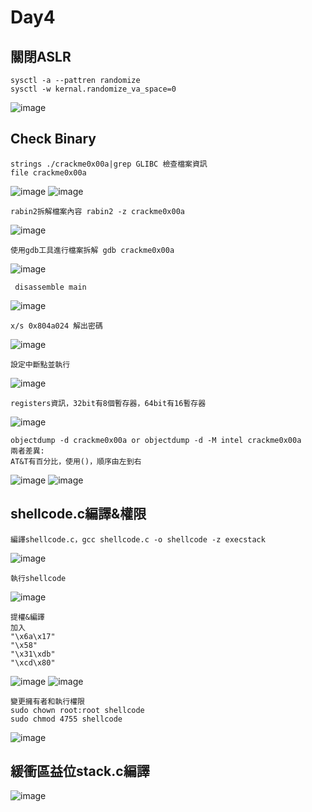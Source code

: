 Day4
===
關閉ASLR
---
    sysctl -a --pattren randomize
    sysctl -w kernal.randomize_va_space=0
![image](https://github.com/user-attachments/assets/55a72689-b830-4df2-b0c9-99ba9016c66c)

Check Binary
---
    strings ./crackme0x00a|grep GLIBC 檢查檔案資訊
    file crackme0x00a
![image](https://github.com/user-attachments/assets/94504db6-4f69-4356-a535-a9b9e08ee260)
![image](https://github.com/user-attachments/assets/0a47ab25-48c6-4f9c-a951-22e531be0862)

    rabin2拆解檔案內容 rabin2 -z crackme0x00a
![image](https://github.com/user-attachments/assets/916d8ce6-d3c0-4e8e-8677-c093d7a7b13a)

    使用gdb工具進行檔案拆解 gdb crackme0x00a
    
![image](https://github.com/user-attachments/assets/e19147fb-edb6-4dec-8618-0ab95d0bd773)

     disassemble main 
![image](https://github.com/user-attachments/assets/6a4893d2-828a-41ad-bf84-eb122e066542)

    x/s 0x804a024 解出密碼
![image](https://github.com/user-attachments/assets/651b701a-1e4b-490b-8440-666eca76768e)

    設定中斷點並執行
![image](https://github.com/user-attachments/assets/5b9cb403-1d59-4817-bbb5-f39dda6272e2)

    registers資訊，32bit有8個暫存器，64bit有16暫存器
![image](https://github.com/user-attachments/assets/25a6c5f9-d9aa-4564-a819-f83e5d8d7392)

    objectdump -d crackme0x00a or objectdump -d -M intel crackme0x00a
    兩者差異:
    AT&T有百分比，使用()，順序由左到右
![image](https://github.com/user-attachments/assets/7889f175-578d-4f6e-8bee-d13f7a59deb6)
![image](https://github.com/user-attachments/assets/ecc9b364-02c4-46cc-91cb-65ad5679a68e)

shellcode.c編譯&權限
---
    編譯shellcode.c，gcc shellcode.c -o shellcode -z execstack
![image](https://github.com/user-attachments/assets/d2348643-65b5-49db-a3eb-e222cbfad12d)

    執行shellcode
![image](https://github.com/user-attachments/assets/0cc8ebe4-6cfe-4d33-8c42-099e9a1262e1)

    提權&編譯
    加入 
    "\x6a\x17"		
    "\x58"			
    "\x31\xdb"		
    "\xcd\x80"
![image](https://github.com/user-attachments/assets/81e4e9b9-db86-4369-901e-d01c56423dbf)
![image](https://github.com/user-attachments/assets/a0cb0fd6-d96c-4d2e-a3f9-c7b3e9c154fe)

    變更擁有者和執行權限
    sudo chown root:root shellcode
    sudo chmod 4755 shellcode
![image](https://github.com/user-attachments/assets/fea8d6ed-5616-43e9-b6af-fb2b945c1cc4)

緩衝區益位stack.c編譯
---

![image](https://github.com/user-attachments/assets/66588ac4-ca39-4068-a785-e9559b93bc95)
